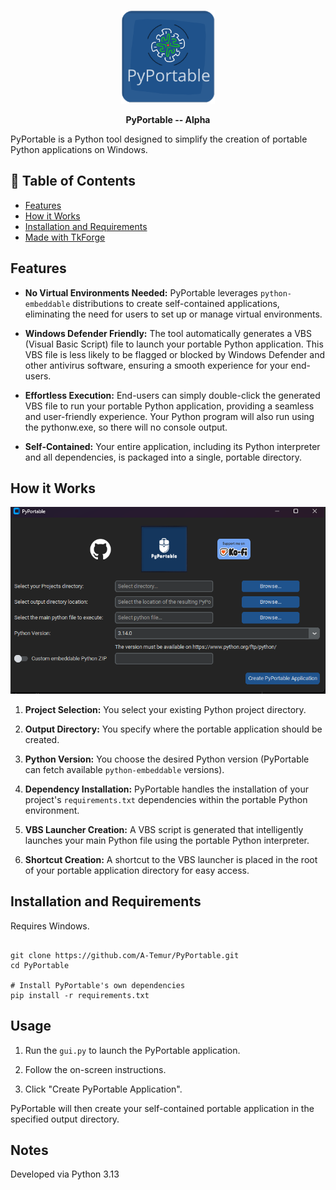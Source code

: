 <p align="center"><img src="./media/PyPortableLogo.png" alt="PyPortableLogo" width="150" height="150"></p>
<p align="center"><strong>PyPortable -- Alpha</strong></p>




PyPortable is a Python tool designed to simplify the creation of portable Python applications on Windows. 


## 📰 Table of Contents

- [Features](#-features)
- [How it Works](#-how-it-works)
- [Installation and Requirements](#-installation-and-requirements)
- [Made with TkForge](#-made-with-tkforge)

## Features

* **No Virtual Environments Needed:** PyPortable leverages `python-embeddable` distributions to create self-contained applications, eliminating the need for users to set up or manage virtual environments.

* **Windows Defender Friendly:** The tool automatically generates a VBS (Visual Basic Script) file to launch your portable Python application. This VBS file is less likely to be flagged or blocked by Windows Defender and other antivirus software, ensuring a smooth experience for your end-users.

* **Effortless Execution:** End-users can simply double-click the generated VBS file to run your portable Python application, providing a seamless and user-friendly experience. Your Python program will also run using the pythonw.exe, so there will no console output. 

* **Self-Contained:** Your entire application, including its Python interpreter and all dependencies, is packaged into a single, portable directory.

## How it Works

![PyPortable Screenshot](media/screenshot.png)

1.  **Project Selection:** You select your existing Python project directory.

2.  **Output Directory:** You specify where the portable application should be created.

3.  **Python Version:** You choose the desired Python version (PyPortable can fetch available `python-embeddable` versions).

4.  **Dependency Installation:** PyPortable handles the installation of your project's `requirements.txt` dependencies within the portable Python environment.

5.  **VBS Launcher Creation:** A VBS script is generated that intelligently launches your main Python file using the portable Python interpreter.

6.  **Shortcut Creation:** A shortcut to the VBS launcher is placed in the root of your portable application directory for easy access.

## Installation and Requirements
Requires Windows.

```

git clone https://github.com/A-Temur/PyPortable.git
cd PyPortable

# Install PyPortable's own dependencies 
pip install -r requirements.txt

```

## Usage

1.  Run the `gui.py` to launch the PyPortable application.

2.  Follow the on-screen instructions.

3.  Click "Create PyPortable Application".

PyPortable will then create your self-contained portable application in the specified output directory.

## Notes
Developed via Python 3.13